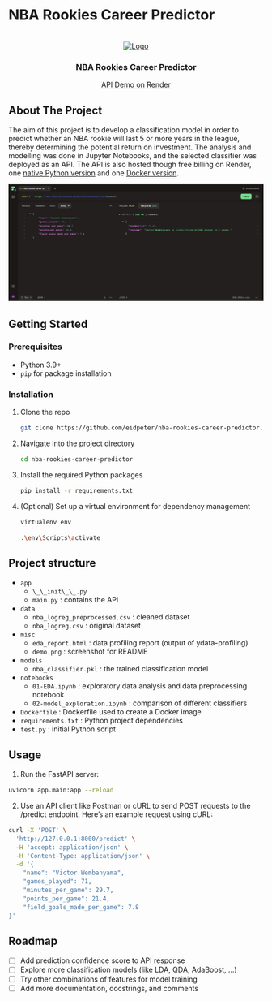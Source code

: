 # NBA Rookies Career Predictor

<br />
<div align="center">
  <a href="https://www.nba.com/news/victor-wembanyama-named-2023-24-kia-nba-rookie-of-the-year">
    <img src="https://cdn.nba.com/manage/2024/05/16x9-7-1.png" alt="Logo">
  </a>

<h3 align="center">NBA Rookies Career Predictor</h3>

  <p align="center">
    <a href="https://nba-rookies-career-predictor.onrender.com">API Demo on Render</a>
  </p>
</div>

## About The Project

The aim of this project is to develop a classification model in order to predict whether an NBA rookie will last 5 or more years in the league, thereby determining the potential return on investment.
The analysis and modelling was done in Jupyter Notebooks, and the selected classifier was deployed as an API.
The API is also hosted though free billing on Render, one [native Python version](https://nba-rookies-career-predictor.onrender.com) and one [Docker version](https://nba-rookies-career-predictor-docker.onrender.com).

![Screenshot](misc/demo.png)


## Getting Started

### Prerequisites

- Python 3.9+
- `pip` for package installation

### Installation

1. Clone the repo
    ```sh
    git clone https://github.com/eidpeter/nba-rookies-career-predictor.git
    ```
2. Navigate into the project directory
    ```sh
    cd nba-rookies-career-predictor
    ```
3. Install the required Python packages
    ```sh
    pip install -r requirements.txt
    ```
4. (Optional) Set up a virtual environment for dependency management
    ```sh
    virtualenv env
    ```
    ```sh
    .\env\Scripts\activate
    ```

## Project structure

- `app`
    - `\_\_init\_\_.py`
    - `main.py` : contains the API
- `data`
    - `nba_logreg_preprocessed.csv` : cleaned dataset
    - `nba_logreg.csv` : original dataset
- `misc`
    - `eda_report.html` : data profiling report (output of ydata-profiling)
    - `demo.png` : screenshot for README
- `models`
    - `nba_classifier.pkl` : the trained classification model
- `notebooks`
    - `01-EDA.ipynb` : exploratory data analysis and data preprocessing notebook
    - `02-model_exploration.ipynb` : comparison of different classifiers
- `Dockerfile` : Dockerfile used to create a Docker image
- `requirements.txt` : Python project dependencies
- `test.py` : initial Python script 


## Usage

1. Run the FastAPI server:

```sh
uvicorn app.main:app --reload
```

2. Use an API client like Postman or cURL to send POST requests to the /predict endpoint. Here’s an example request using cURL:

```sh
curl -X 'POST' \
  'http://127.0.0.1:8000/predict' \
  -H 'accept: application/json' \
  -H 'Content-Type: application/json' \
  -d '{
    "name": "Victor Wembanyama",
    "games_played": 71,
    "minutes_per_game": 29.7,
    "points_per_game": 21.4,
    "field_goals_made_per_game": 7.8
}'
```



## Roadmap

- [ ] Add prediction confidence score to API response
- [ ] Explore more classification models (like LDA, QDA, AdaBoost, ...)
- [ ] Try other combinations of features for model training
- [ ] Add more documentation, docstrings, and comments
